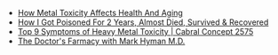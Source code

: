 - [How Metal Toxicity Affects Health And Aging](https://youtu.be/grOgjha7ifE)
- [How I Got Poisoned For 2 Years, Almost Died, Survived & Recovered](https://youtu.be/grOgjha7ifE)
- [Top 9 Symptoms of Heavy Metal Toxicity | Cabral Concept 2575](https://youtu.be/QTMH3DA8nMY)
- [The Doctor's Farmacy with Mark Hyman M.D.](https://www.youtube.com/playlist?list=PLA5Z1Q1JnNwa-PnH0B6x9DfM8pxeO4blX)
